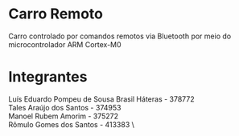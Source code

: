 # Carro Remoto
Carro controlado por comandos remotos via Bluetooth por meio do microcontrolador ARM Cortex-M0

# Integrantes
Luís Eduardo Pompeu de Sousa Brasil Háteras - 378772 \
Tales Araújo dos Santos - 374953 \
Manoel Rubem Amorim - 375272 \
Rômulo Gomes dos Santos - 413383 \
